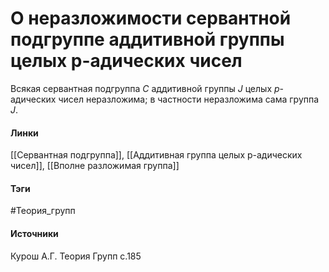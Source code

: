 # О неразложимости сервантной подгруппе аддитивной группы целых p-адических чисел
Всякая сервантная подгруппа $C$ аддитивной группы $J$ целых $p$-адических чисел неразложима; в частности неразложима сама группа $J$.

#### Линки
 [[Сервантная подгруппа]],
 [[Аддитивная группа целых p-адических чисел]],
 [[Вполне разложимая группа]]
#### Тэги
 #Теория_групп 
#### Источники
 Курош А.Г. Теория Групп с.185